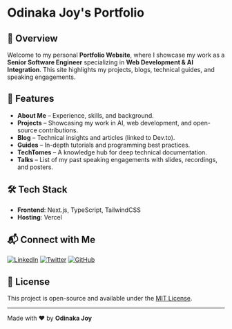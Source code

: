 # Odinaka Joy's Portfolio

## 🚀 Overview

Welcome to my personal **Portfolio Website**, where I showcase my work as a **Senior Software Engineer** specializing in **Web Development & AI Integration**. This site highlights my projects, blogs, technical guides, and speaking engagements.

## 🌟 Features

- **About Me** – Experience, skills, and background.
- **Projects** – Showcasing my work in AI, web development, and open-source contributions.
- **Blog** – Technical insights and articles (linked to Dev.to).
- **Guides** – In-depth tutorials and programming best practices.
- **TechTomes** – A knowledge hub for deep technical documentation.
- **Talks** – List of my past speaking engagements with slides, recordings, and posters.

## 🛠️ Tech Stack

- **Frontend**: Next.js, TypeScript, TailwindCSS
- **Hosting**: Vercel

## 📬 Connect with Me

[![LinkedIn](https://img.shields.io/badge/LinkedIn-blue?style=flat&logo=linkedin)](https://linkedin.com/in/dinakajoy)
[![Twitter](https://img.shields.io/badge/Twitter-black?style=flat&logo=twitter)](https://twitter.com/dinakajoy)
[![GitHub](https://img.shields.io/badge/GitHub-gray?style=flat&logo=github)](https://github.com/dinakajoy)

## 📜 License

This project is open-source and available under the [MIT License](LICENSE).

---

Made with ❤️ by **Odinaka Joy**
